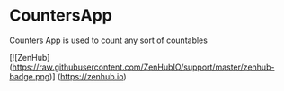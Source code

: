 # CountersApp
Counters App is used to count any sort of countables

[![ZenHub] (https://raw.githubusercontent.com/ZenHubIO/support/master/zenhub-badge.png)] (https://zenhub.io)
